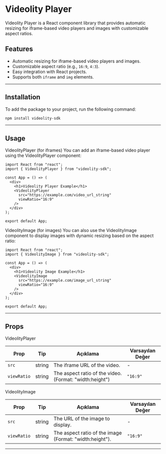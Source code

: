 # Videolity Player

Videolity Player is a React component library that provides automatic resizing for iframe-based video players and images with customizable aspect ratios.

## Features

- Automatic resizing for iframe-based video players and images.
- Customizable aspect ratio (e.g., `16:9`, `4:3`).
- Easy integration with React projects.
- Supports both `iframe` and `img` elements.

---

## Installation

To add the package to your project, run the following command:

```bash
npm install videolity-sdk
```

---

## Usage

VideolityPlayer (for iframes)
You can add an iframe-based video player using the VideolityPlayer component:

```tsx
import React from "react";
import { VideolityPlayer } from "videolity-sdk";

const App = () => (
  <div>
    <h1>Videolity Player Example</h1>
    <VideolityPlayer
      src="https://example.com/video_url_string"
      viewRatio="16:9"
    />
  </div>
);

export default App;
```

VideolityImage (for images)
You can also use the VideolityImage component to display images with dynamic resizing based on the aspect ratio:

```tsx
import React from "react";
import { VideolityImage } from "videolity-sdk";

const App = () => (
  <div>
    <h1>Videolity Image Example</h1>
    <VideolityImage
      src="https://example.com/image_url_string"
      viewRatio="16:9"
    />
  </div>
);

export default App;
```

---

## Props

VideolityPlayer

| Prop        | Tip    | Açıklama                                               | Varsayılan Değer |
| ----------- | ------ | ------------------------------------------------------ | ---------------- |
| `src`       | string | The iframe URL of the video.                           | -                |
| `viewRatio` | string | The aspect ratio of the video.(Format: "width:height") | `"16:9"`         |

VideolityImage

| Prop        | Tip    | Açıklama                                                | Varsayılan Değer |
| ----------- | ------ | ------------------------------------------------------- | ---------------- |
| `src`       | string | The URL of the image to display.                        | -                |
| `viewRatio` | string | The aspect ratio of the image (Format: "width:height"). | `"16:9"`         |

---

